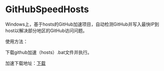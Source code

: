 # GitHubSpeedHosts


Windows上，基于hosts的GitHub加速项目，自动检测GitHub并写入最快IP到host以解决部分地区的GitHub访问问题。


使用方法：


下载github加速（hosts）.bat文件并执行。

加速下载地址：[下载](https://github.akams.cn/https://github.com/E5C8F/GitHubSpeedHosts/blob/main/github加速（hosts）.bat)



